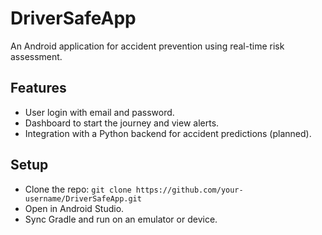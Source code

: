 # DriverSafeApp
An Android application for accident prevention using real-time risk assessment.

## Features
- User login with email and password.
- Dashboard to start the journey and view alerts.
- Integration with a Python backend for accident predictions (planned).

## Setup
- Clone the repo: `git clone https://github.com/your-username/DriverSafeApp.git`
- Open in Android Studio.
- Sync Gradle and run on an emulator or device.